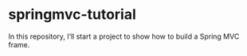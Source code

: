 # springmvc-tutorial
In this repository, I‘ll start a project to show how to build a Spring MVC frame.
